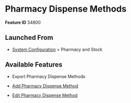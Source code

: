 # Pharmacy Dispense Methods

**Feature ID** 34800

## Launched From

- [System Configuration](System%20Configuration.md) > Pharmacy and Stock

## Available Features

- Export Pharmacy Dispense Methods

- [Add Pharmacy Dispense Method](Add%20Pharmacy%20Dispense%20Method.md)

- [Edit Pharmacy Dispense Method](Edit%20Pharmacy%20Dispense%20Method.md)



































































